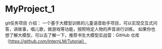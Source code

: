 # MyProject_1
git任务项目
介绍：
一个基于大模型训练的儿童语音助手项目，可以实现交互式问答，讲故事，唱儿歌，做游戏等功能，按照特定人物的声音进行训练。
如果你也想了解大模型，可以去了解一下，推荐书生大模型实战营：GitHub 仓库（https://github.com/InternLM/Tutorial）


